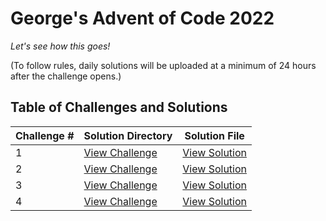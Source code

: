 # George's Advent of Code 2022

*Let's see how this goes!*

(To follow rules, daily solutions will be uploaded at a minimum of 24 hours after the challenge opens.)


## Table of Challenges and Solutions

| Challenge # | Solution Directory | Solution File |
| --- | --- | --- |
1 | [View Challenge](./Challenge_01) | [View Solution](./Challenge_01/challenge_01.js)
2 | [View Challenge](./Challenge_02) | [View Solution](./Challenge_02/challenge_02.js)
3 | [View Challenge](./Challenge_03) | [View Solution](./Challenge_03/challenge_03.js)
4 | [View Challenge](./Challenge_04) | [View Solution](./Challenge_04/challenge_04.js)